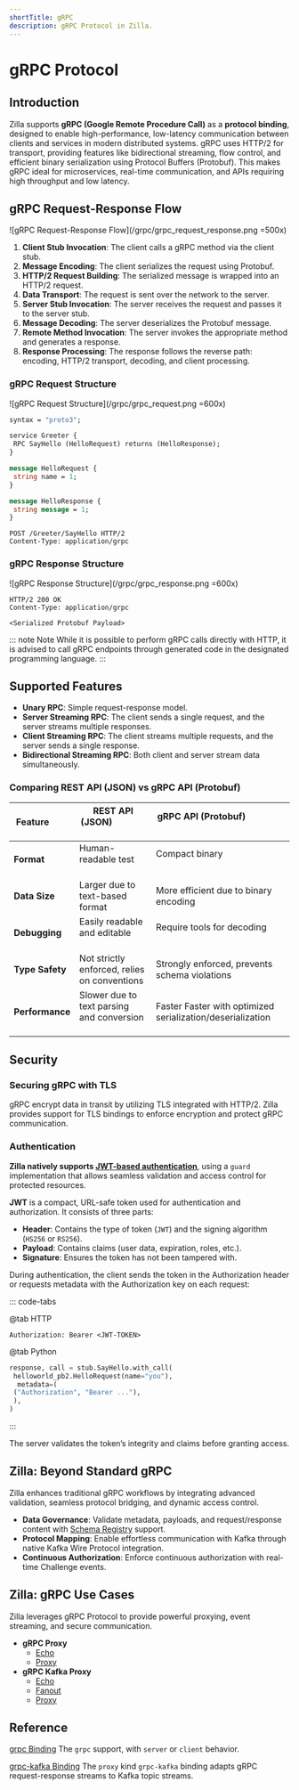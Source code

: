 ```yaml
---
shortTitle: gRPC
description: gRPC Protocol in Zilla.
---
```


# gRPC Protocol

## Introduction

Zilla supports **gRPC (Google Remote Procedure Call)** as a **protocol binding**, designed to enable high-performance, low-latency communication between clients and services in modern distributed systems. gRPC uses HTTP/2 for transport, providing features like bidirectional streaming, flow control, and efficient binary serialization using Protocol Buffers (Protobuf). This makes gRPC ideal for microservices, real-time communication, and APIs requiring high throughput and low latency.

## gRPC Request-Response Flow

![gRPC Request-Response Flow](/grpc/grpc_request_response.png =500x)

1. **Client Stub Invocation**: The client calls a gRPC method via the client stub.
2. **Message Encoding**: The client serializes the request using Protobuf.
3. **HTTP/2 Request Building**: The serialized message is wrapped into an HTTP/2 request.
4. **Data Transport**: The request is sent over the network to the server.
5. **Server Stub Invocation**: The server receives the request and passes it to the server stub.
6. **Message Decoding**: The server deserializes the Protobuf message.
7. **Remote Method Invocation**: The server invokes the appropriate method and generates a response.
8. **Response Processing**: The response follows the reverse path: encoding, HTTP/2 transport, decoding, and client processing.

### gRPC Request Structure

![gRPC Request Structure](/grpc/grpc_request.png =600x)

```protobuf
syntax = "proto3";

service Greeter {
 RPC SayHello (HelloRequest) returns (HelloResponse);
}

message HelloRequest {
 string name = 1;
}

message HelloResponse {
 string message = 1;
}
```

```http
POST /Greeter/SayHello HTTP/2
Content-Type: application/grpc
```

### gRPC Response Structure

![gRPC Response Structure](/grpc/grpc_response.png =600x)

```http
HTTP/2 200 OK
Content-Type: application/grpc

<Serialized Protobuf Payload>
```

::: note Note
While it is possible to perform gRPC calls directly with HTTP, it is advised to call gRPC endpoints through generated code in the designated programming language.
:::

## Supported Features

- **Unary RPC**: Simple request-response model.
- **Server Streaming RPC**: The client sends a single request, and the server streams multiple responses.
- **Client Streaming RPC**: The client streams multiple requests, and the server sends a single response.
- **Bidirectional Streaming RPC**: Both client and server stream data simultaneously.

### Comparing REST API (JSON) vs gRPC API (Protobuf)

| Feature         | REST API (JSON)                              | gRPC API (Protobuf)                                        |
| --------------- | -------------------------------------------- | ---------------------------------------------------------- |
| **Format** | Human-readable test                          | Compact binary                                             |
| **Data Size** | Larger due to text-based format              | More efficient due to binary encoding                      |
| **Debugging** | Easily readable and editable                 | Require tools for decoding                                 |
| **Type Safety** | Not strictly enforced, relies on conventions | Strongly enforced, prevents schema violations              |
| **Performance** | Slower due to text parsing and conversion    | Faster Faster with optimized serialization/deserialization |

## Security

### Securing gRPC with TLS

gRPC encrypt data in transit by utilizing TLS integrated with HTTP/2. Zilla provides support for TLS bindings to enforce encryption and protect gRPC communication.

### Authentication

**Zilla natively supports [JWT-based authentication](../../reference/config/guards/jwt.md)**, using a `guard` implementation that allows seamless validation and access control for protected resources.

**JWT** is a compact, URL-safe token used for authentication and authorization. It consists of three parts:

- **Header**: Contains the type of token (`JWT`) and the signing algorithm (`HS256` or `RS256`).
- **Payload**: Contains claims (user data, expiration, roles, etc.).
- **Signature**: Ensures the token has not been tampered with.

During authentication, the client sends the token in the Authorization header or requests metadata with the Authorization key on each request:

::: code-tabs

@tab HTTP

```http
Authorization: Bearer <JWT-TOKEN>
```

@tab Python

```python
response, call = stub.SayHello.with_call(
 helloworld_pb2.HelloRequest(name="you"),
  metadata=(
 ("Authorization", "Bearer ..."),
 ),
)
```

:::

The server validates the token’s integrity and claims before granting access.

## Zilla: Beyond Standard gRPC

Zilla enhances traditional gRPC workflows by integrating advanced validation, seamless protocol bridging, and dynamic access control.

- **Data Governance**: Validate metadata, payloads, and request/response content with [Schema Registry](../../reference/config/catalogs/apicurio-registry.md) support.
- **Protocol Mapping**: Enable effortless communication with Kafka through native Kafka Wire Protocol integration.
- **Continuous Authorization**: Enforce continuous authorization with real-time Challenge events.

## Zilla: gRPC Use Cases

Zilla leverages gRPC Protocol to provide powerful proxying, event streaming, and secure communication.

- **gRPC Proxy**
  - [Echo](https://github.com/aklivity/zilla/tree/develop/examples/grpc.echo)
  - [Proxy](https://github.com/aklivity/zilla/tree/develop/examples/grpc.proxy)
- **gRPC Kafka Proxy**
  - [Echo](https://github.com/aklivity/zilla/tree/develop/examples/grpc.kafka.echo)
  - [Fanout](https://github.com/aklivity/zilla/tree/develop/examples/grpc.kafka.fanout)
  - [Proxy](https://github.com/aklivity/zilla/tree/develop/examples/grpc.kafka.proxy)

## Reference

[grpc Binding](../../reference/config/bindings/grpc/README.md) The `grpc` support, with `server` or `client` behavior.

[grpc-kafka Binding](../../reference/config/bindings/grpc-kafka/README.md) The `proxy` kind `grpc-kafka` binding adapts gRPC request-response streams to Kafka topic streams.
